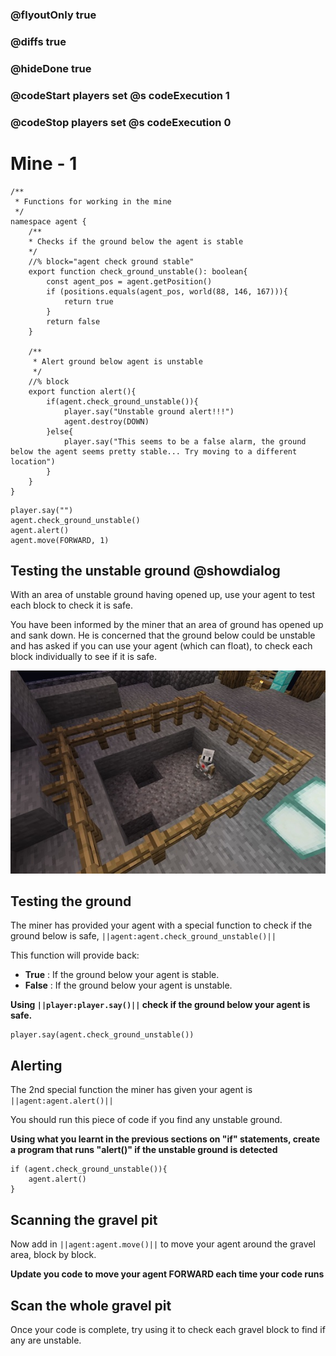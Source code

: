 ### @flyoutOnly true
### @diffs true
### @hideDone true
### @codeStart players set @s codeExecution 1
### @codeStop players set @s codeExecution 0

# Mine - 1 

```customts
/**
 * Functions for working in the mine
 */
namespace agent {
    /**
    * Checks if the ground below the agent is stable
    */
    //% block="agent check ground stable"
    export function check_ground_unstable(): boolean{
        const agent_pos = agent.getPosition()
        if (positions.equals(agent_pos, world(88, 146, 167))){
            return true
        }
        return false
    }

    /**
     * Alert ground below agent is unstable
     */
    //% block
    export function alert(){
        if(agent.check_ground_unstable()){
            player.say("Unstable ground alert!!!")
            agent.destroy(DOWN)
        }else{
            player.say("This seems to be a false alarm, the ground below the agent seems pretty stable... Try moving to a different location")
        }
    }
}
```

```ghost
player.say("")
agent.check_ground_unstable()
agent.alert()
agent.move(FORWARD, 1)
```

## Testing the unstable ground @showdialog

With an area of unstable ground having opened up, use your agent to test each block to check it is safe.

You have been informed by the miner that an area of ground has opened up and sank down. He is concerned that the ground below could be unstable and has asked if you can use your agent (which can float), to check each block individually to see if it is safe.

![Unstable ground](https://raw.githubusercontent.com/CausewayDigital/Minecraft-EE-MakeCode/refs/heads/master/tutorials/python-islands/island-2/mine/cover1.jpg)

## Testing the ground

The miner has provided your agent with a special function to check if the ground below is safe, ``||agent:agent.check_ground_unstable()||``

This function will provide back:

- **True**  : If the ground below your agent is stable.
- **False** : If the ground below your agent is unstable.

**Using ``||player:player.say()||`` check if the ground below your agent is safe.**
```spy
player.say(agent.check_ground_unstable())
```

## Alerting

The 2nd special function the miner has given your agent is ``||agent:agent.alert()||``

You should run this piece of code if you find any unstable ground.

**Using what you learnt in the previous sections on "if" statements, create a program that runs "alert()" if the unstable ground is detected**

```spy
if (agent.check_ground_unstable()){
    agent.alert()
}
```

## Scanning the gravel pit
Now add in ``||agent:agent.move()||`` to move your agent around the gravel area, block by block.

**Update you code to move your agent **FORWARD** each time your code runs**

## Scan the whole gravel pit
Once your code is complete, try using it to check each gravel block to find if any are unstable.
